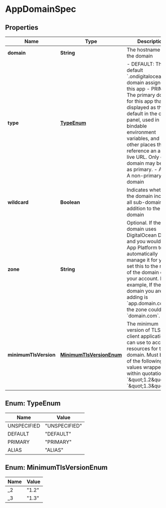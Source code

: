 

# AppDomainSpec


## Properties

| Name | Type | Description | Notes |
|------------ | ------------- | ------------- | -------------|
|**domain** | **String** | The hostname for the domain |  |
|**type** | [**TypeEnum**](#TypeEnum) | - DEFAULT: The default &#x60;.ondigitalocean.app&#x60; domain assigned to this app - PRIMARY: The primary domain for this app that is displayed as the default in the control panel, used in bindable environment variables, and any other places that reference an app&#39;s live URL. Only one domain may be set as primary. - ALIAS: A non-primary domain |  [optional] |
|**wildcard** | **Boolean** | Indicates whether the domain includes all sub-domains, in addition to the given domain |  [optional] |
|**zone** | **String** | Optional. If the domain uses DigitalOcean DNS and you would like App Platform to automatically manage it for you, set this to the name of the domain on your account.  For example, If the domain you are adding is &#x60;app.domain.com&#x60;, the zone could be &#x60;domain.com&#x60;. |  [optional] |
|**minimumTlsVersion** | [**MinimumTlsVersionEnum**](#MinimumTlsVersionEnum) | The minimum version of TLS a client application can use to access resources for the domain.  Must be one of the following values wrapped within quotations: &#x60;\&quot;1.2\&quot;&#x60; or &#x60;\&quot;1.3\&quot;&#x60;. |  [optional] |



## Enum: TypeEnum

| Name | Value |
|---- | -----|
| UNSPECIFIED | &quot;UNSPECIFIED&quot; |
| DEFAULT | &quot;DEFAULT&quot; |
| PRIMARY | &quot;PRIMARY&quot; |
| ALIAS | &quot;ALIAS&quot; |



## Enum: MinimumTlsVersionEnum

| Name | Value |
|---- | -----|
| _2 | &quot;1.2&quot; |
| _3 | &quot;1.3&quot; |



